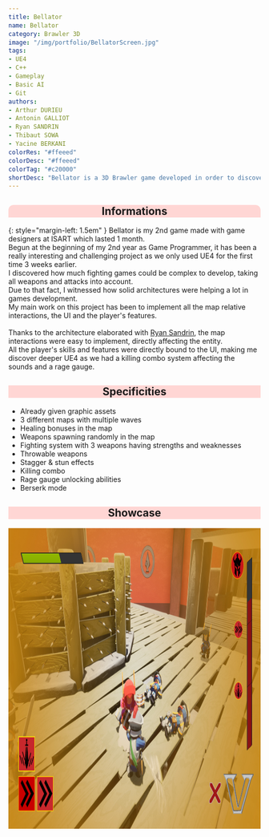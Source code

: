 ```yaml
---
title: Bellator
name: Bellator
category: Brawler 3D
image: "/img/portfolio/BellatorScreen.jpg"
tags:
- UE4
- C++
- Gameplay
- Basic AI
- Git
authors:
- Arthur DURIEU
- Antonin GALLIOT
- Ryan SANDRIN
- Thibaut SOWA
- Yacine BERKANI
colorRes: "#ffeeed"
colorDesc: "#ffeeed"
colorTag: "#c20000"
shortDesc: "Bellator is a 3D Brawler game developed in order to discover UE4, we've been 2 developers and 3 game designers working on it."
---
```


<style>
h2 {
    text-align: center; 
    background-color: #ffd6d4; 
    
}

#informations {
    border-top-left-radius: 10px;
    border-top-right-radius: 10px;
}

.content {
    border-radius: 10px;
    
}

img {
    text-align: center;
}

</style>
## Informations

{: style="margin-left: 1.5em" }
Bellator is my 2nd game made with game designers at ISART which lasted 1 month. \
Begun at the beginning of my 2nd year as Game Programmer, it has been a really interesting and challenging project as we only used UE4 for the first time 3 weeks earlier. \
I discovered how much fighting games could be complex to develop, taking all weapons and attacks into account. \
Due to that fact, I witnessed how solid architectures were helping a lot in games development. \
My main work on this project has been to implement all the map relative interactions, the UI and the player's features. \
 \
Thanks to the architecture elaborated with [Ryan Sandrin](https://rytt0001.github.io/), the map interactions were easy to implement, directly affecting the entity. \
All the player's skills and features were directly bound to the UI, making me discover deeper UE4 as we had a killing combo system affecting the sounds and a rage gauge.

## Specificities
- Already given graphic assets
- 3 different maps with multiple waves
- Healing bonuses in the map
- Weapons spawning randomly in the map
- Fighting system with 3 weapons having strengths and weaknesses
- Throwable weapons
- Stagger & stun effects
- Killing combo
- Rage gauge unlocking abilities
- Berserk mode

## Showcase
<p style="text-align: center;">
<img src="/img/portfolio/BellatorInGame.jpg" width="800" height="600"/>
</p>